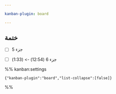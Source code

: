 ```yaml
---

kanban-plugin: board

---
```


## ختمة

- [ ] جزء 5
- [ ] جزء 6 (12:54) -> (1:33)




%% kanban:settings
```
{"kanban-plugin":"board","list-collapse":[false]}
```
%%